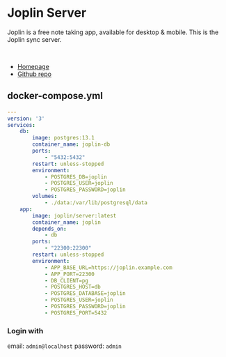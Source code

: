# Joplin Server
Joplin is a free note taking app, available for desktop & mobile.
This is the Joplin sync server.

<br>

- [Homepage](https://joplinapp.org)
- [Github repo](https://github.com/laurent22/joplin/blob/dev/packages/server/README.md)

## docker-compose.yml
```yml
---
version: '3'
services:
    db:
        image: postgres:13.1
        container_name: joplin-db
        ports:
            - "5432:5432"
        restart: unless-stopped
        environment:
            - POSTGRES_DB=joplin
            - POSTGRES_USER=joplin
			- POSTGRES_PASSWORD=joplin
        volumes:
		    - ./data:/var/lib/postgresql/data
    app:
        image: joplin/server:latest
        container_name: joplin
        depends_on:
            - db
        ports:
            - "22300:22300"
        restart: unless-stopped
        environment:
            - APP_BASE_URL=https://joplin.example.com
            - APP_PORT=22300
            - DB_CLIENT=pg
            - POSTGRES_HOST=db
            - POSTGRES_DATABASE=joplin
            - POSTGRES_USER=joplin
            - POSTGRES_PASSWORD=joplin
            - POSTGRES_PORT=5432

```

### Login with
email: `admin@localhost`
password: `admin`